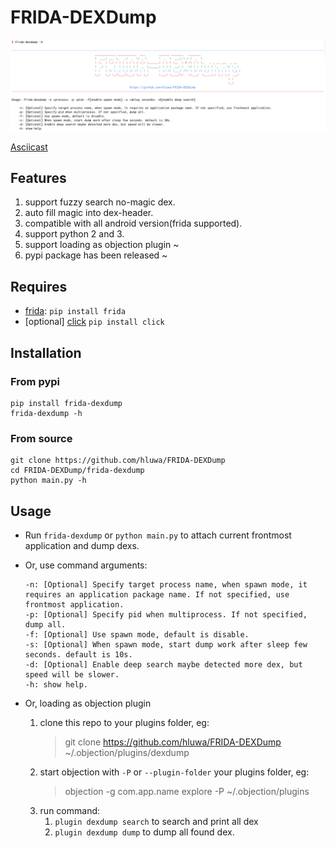 # FRIDA-DEXDump

![](screenshot.png)

[Asciicast](https://asciinema.org/a/352528)

## Features
1. support fuzzy search no-magic dex.
2. auto fill magic into dex-header.
3. compatible with all android version(frida supported).
4. support python 2 and 3.
5. support loading as objection plugin ~
6. pypi package has been released ~

## Requires

- [frida](https://www.github.com/frida/frida): `pip install frida`
- [optional] [click](https://pypi.org/project/click/) `pip install click`

## Installation

### From pypi

    pip install frida-dexdump
    frida-dexdump -h

### From source

    git clone https://github.com/hluwa/FRIDA-DEXDump
    cd FRIDA-DEXDump/frida-dexdump
    python main.py -h

## Usage

- Run `frida-dexdump` or `python main.py` to attach current frontmost application and dump dexs.

- Or, use command arguments:  
    ```
    -n: [Optional] Specify target process name, when spawn mode, it requires an application package name. If not specified, use frontmost application.
    -p: [Optional] Specify pid when multiprocess. If not specified, dump all.
    -f: [Optional] Use spawn mode, default is disable.
    -s: [Optional] When spawn mode, start dump work after sleep few seconds. default is 10s.
    -d: [Optional] Enable deep search maybe detected more dex, but speed will be slower.
    -h: show help.
    ```
    
- Or, loading as objection plugin

    1. clone this repo to your plugins folder, eg:
        > git clone https://github.com/hluwa/FRIDA-DEXDump ~/.objection/plugins/dexdump
    2. start objection with `-P` or `--plugin-folder` your plugins folder, eg:
        > objection -g com.app.name explore -P ~/.objection/plugins
    3. run command:
        1. ` plugin dexdump search ` to search and print all dex
        2. ` plugin dexdump dump ` to dump all found dex.
